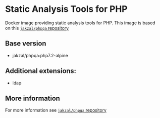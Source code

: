 # Static Analysis Tools for PHP

Docker image providing static analysis tools for PHP.
This image is based on this [`jakzal/phpqa` repository](https://github.com/jakzal/phpqa) 

## Base version
* jakzal/phpqa:php7.2-alpine

## Additional extensions:
* ldap

## More information
For more information see [`jakzal/phpqa` repository](https://github.com/jakzal/phpqa) 
